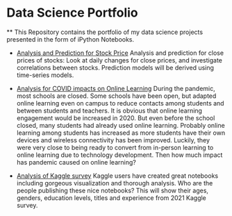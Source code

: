 # Data Science Portfolio

** This Repository contains the portfolio of my data science projects presented in the form of iPython Notebooks. 


* [Analysis and Prediction for Stock Price](http://https://github.com/hkim369/stock-price/blob/main/Stock_analysis.ipynb)
Analysis and prediction for close prices of stocks: Look at daily changes for close prices, and investigate correlations between stocks. Prediction models will be derived using time-series models.
 
* [Analysis for COVID impacts on Online Learning](https://github.com/hkim369/Online-Learning/blob/main/trends-of-online-learning.ipynb)
During the pandemic, most schools are closed. Some schools have been open, but adapted online learning even on campus to reduce contacts among students and between students and teachers. It is obvious that online learning engagement would be increased in 2020. But even before the school closed, many students had already used online learning. Probably online learning among students has increased as more students have their own devices and wireless connectivity has been improved. Luckily, they were very close to being ready to convert from in-person learning to online learning due to technology development. Then how much impact has pandemic caused on online learning?

* [Analysis of Kaggle survey](https://github.com/hkim369/Kaggle-Survery/blob/main/age-gender-education-and-experience-5.ipynb)
Kaggle users have created great notebooks including gorgeous visualization and thorough analysis. Who are the people publishing these nice notebooks? This will show their ages, genders, education levels, titles and experience from 2021 Kaggle survey.
